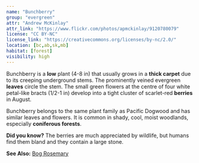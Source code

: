 ```yaml
---
name: "Bunchberry"
group: "evergreen"
attr: "Andrew McKinlay"
attr_link: "https://www.flickr.com/photos/apmckinlay/9120780079"
license: "CC BY-NC"
license_link: "https://creativecommons.org/licenses/by-nc/2.0/"
location: [bc,ab,sk,mb]
habitat: [forest]
visibility: high 
---
```

Bunchberry is a **low** plant (4-8 in) that usually grows in a **thick carpet** due to its creeping underground stems. The prominently veined evergreen **leaves** circle the stem. The small green flowers at the centre of four white petal-like bracts (1/2-1 in) develop into a tight cluster of scarlet-red **berries** in August.  

Bunchberry belongs to the same plant family as Pacific Dogwood and has similar leaves and flowers. It is common in shady, cool, moist woodlands, especially **coniferous forests**.

**Did you know?** The berries are much appreciated by wildlife, but humans find them bland and they contain a large stone.

<!-- generated, do not edit -->
**See Also:**
[Bog Rosemary](/plants/bogrose)
